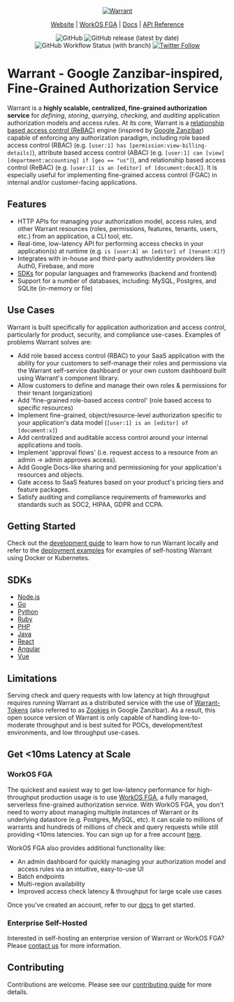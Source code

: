 <p align="center">
    <a href="https://warrant.dev/"><img src="https://warrant.dev/images/og-image.png" alt="Warrant" /></a>
</p>
<p align="center">
  <a href="https://warrant.dev/">Website</a> |
  <a href="https://workos.com/fine-grained-authorization">WorkOS FGA</a> |
  <a href="https://workos.com/docs/fga">Docs</a> |
  <a href="https://workos.com/docs/reference/fga">API Reference</a>
</p>

<p align="center">
    <img alt="GitHub" src="https://img.shields.io/github/license/warrant-dev/warrant?color=4F0DCC">
    <img alt="GitHub release (latest by date)" src="https://img.shields.io/github/v/release/warrant-dev/warrant?color=FF5E00">
    <img alt="GitHub Workflow Status (with branch)" src="https://img.shields.io/github/actions/workflow/status/warrant-dev/warrant/go.yaml?branch=main">
    <a href="https://twitter.com/warrant_dev"><img alt="Twitter Follow" src="https://img.shields.io/badge/follow-%40warrant__dev-1DA1F2?logo=twitter"></a>
</p>

# Warrant - Google Zanzibar-inspired, Fine-Grained Authorization Service

Warrant is a **highly scalable, centralized, fine-grained authorization service** for _defining_, _storing_, _querying_, _checking_, and _auditing_ application authorization models and access rules. At its core, Warrant is a [relationship based access control (ReBAC)](https://en.wikipedia.org/wiki/Relationship-based_access_control) engine (inspired by [Google Zanzibar](https://research.google/pubs/pub48190/)) capable of enforcing any authorization paradigm, including role based access control (RBAC) (e.g. `[user:1] has [permission:view-billing-details]`), attribute based access control (ABAC) (e.g. `[user:1] can [view] [department:accounting] if [geo == "us"]`), and relationship based access control (ReBAC) (e.g. `[user:1] is an [editor] of [document:docA]`). It is especially useful for implementing fine-grained access control (FGAC) in internal and/or customer-facing applications.

## Features

- HTTP APIs for managing your authorization model, access rules, and other Warrant resources (roles, permissions, features, tenants, users, etc.) from an application, a CLI tool, etc.
- Real-time, low-latency API for performing access checks in your application(s) at runtime (e.g. `is [user:A] an [editor] of [tenant:X]?`)
- Integrates with in-house and third-party authn/identity providers like Auth0, Firebase, and more
- [SDKs](#sdks) for popular languages and frameworks (backend and frontend)
- Support for a number of databases, including: MySQL, Postgres, and SQLite (in-memory or file)

## Use Cases

Warrant is built specifically for application authorization and access control, particularly for product, security, and compliance use-cases. Examples of problems Warrant solves are:

- Add role based access control (RBAC) to your SaaS application with the ability for your customers to self-manage their roles and permissions via the Warrant self-service dashboard or your own custom dashboard built using Warrant's component library.
- Allow customers to define and manage their own roles & permissions for their tenant (organization)
- Add 'fine-grained role-based access control' (role based access to specific resources)
- Implement fine-grained, object/resource-level authorization specific to your application's data model (`[user:1] is an [editor] of [document:x]`)
- Add centralized and auditable access control around your internal applications and tools.
- Implement 'approval flows' (i.e. request access to a resource from an admin -> admin approves access).
- Add Google Docs-like sharing and permissioning for your application's resources and objects.
- Gate access to SaaS features based on your product's pricing tiers and feature packages.
- Satisfy auditing and compliance requirements of frameworks and standards such as SOC2, HIPAA, GDPR and CCPA.

## Getting Started

Check out the [development guide](/development.md) to learn how to run Warrant locally and refer to the [deployment examples](/deployment.md) for examples of self-hosting Warrant using Docker or Kubernetes.

## SDKs

- [Node.js](https://github.com/warrant-dev/warrant-node)
- [Go](https://github.com/warrant-dev/warrant-go)
- [Python](https://github.com/warrant-dev/warrant-python)
- [Ruby](https://github.com/warrant-dev/warrant-ruby)
- [PHP](https://github.com/warrant-dev/warrant-php)
- [Java](https://github.com/warrant-dev/warrant-java)
- [React](https://github.com/warrant-dev/react-warrant-js)
- [Angular](https://github.com/warrant-dev/angular-warrant)
- [Vue](https://github.com/warrant-dev/vue-warrant)

## Limitations

Serving check and query requests with low latency at high throughput requires running Warrant as a distributed service with the use of [Warrant-Tokens](https://workos.com/docs/fga/warrant-tokens) (also referred to as [Zookies](https://workos.com/blog/google-zanzibar-authorization#global-scale-low-latency) in Google Zanzibar). As a result, this open source version of Warrant is only capable of handling low-to-moderate throughput and is best suited for POCs, development/test environments, and low throughput use-cases.

## Get <10ms Latency at Scale

### WorkOS FGA

The quickest and easiest way to get low-latency performance for high-throughput production usage is to use [WorkOS FGA](https://workos.com/fine-grained-authorization), a fully managed, serverless fine-grained authorization service. With WorkOS FGA, you don't need to worry about managing multiple instances of Warrant or its underlying datastore (e.g. Postgres, MySQL, etc). It can scale to millions of warrants and hundreds of millions of check and query requests while still providing <10ms latencies. You can sign up for a free account [here](https://signin.workos.com/sign-up).

WorkOS FGA also provides additional functionality like:

- An admin dashboard for quickly managing your authorization model and access rules via an intuitive, easy-to-use UI
- Batch endpoints
- Multi-region availability
- Improved access check latency & throughput for large scale use cases

Once you've created an account, refer to our [docs](https://workos.com/docs/fga) to get started.

### Enterprise Self-Hosted

Interested in self-hosting an enterprise version of Warrant or WorkOS FGA? Please [contact us](https://workos.com/contact) for more information.

## Contributing

Contributions are welcome. Please see our [contributing guide](/CONTRIBUTING.md) for more details.
